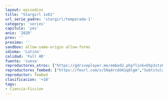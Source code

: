 ```yaml
---
layout: episodios
title: "Stargirl 1x01"
url_serie_padre: 'stargirl/temporada-1'
category: 'series'
capitulo: 'yes'
anio: '2020'
prev: ''
proximo: ''
sandbox: allow-same-origin allow-forms
idioma: 'Latino'
calidad: 'Full HD'
fuente: 'cueva'
reproductores_otros: ["https://gdriveplayer.me/embed2.php?link=USp3stzHPn5RAP15lsrsoA2d25nbuHM7roIZ6srNnqVS%252FeLUX10tv3iL9DP1iM4rQocRg4oNOMjyOZw4Mbn7M1tvuVrENQxeHUCTevD3DKpD2VvA4LifuTO27qjlH4YASsNavq1QBA1U4IsJWrYUaS72MvTrcQ9saLUiME6o%252BbjczIqnq9TSIBKYOmpLkRf4w%252BVXavMzK8KVjT%252FtZo%252ByPQ","Subtitulado","https://gdriveplayer.me/embed2.php?link=XNukYFk%252BM8yRy2DsYpmNFQ7sxz63iKiSejBjFMHmGdBTv8T8OEQWQywPO5jDrKVvTmqJvVfhKvgvEq7ZeRssN1ARq%252FIY3OFGJ8fa45SdlctRH0N83sO7g8gOULpoGknTKSGtDvAZ1g%252Bm6%252FaB8IYhuED%252FDWzl01oDnLmL3HDi7xCa88vCvo4%252B7Den4uFueFcLe52gpv0QbEiU74ZQvq%252FA4B","Subtitulado","https://player.premiumstream.live/player.php?id=NDYzNg&sub=","Subtitulado","https://mstream.fun/ak4clu14tn6y","Subtitulado","https://mstream.press/b8d0yg5v9vys","Subtitulado","https://jawcloud.co/embed-ydd2np62rh6z.html","Subtitulado","https://api.cuevana3.io/stream/index.php?file=ek5lbm9xYWNrS0xYMTZLa2xNbkdvY3ZTb3BtZng4TGp6ZFpobGFMUGtOelcwcUZmbWRIVzRkakVuS0JnbEplcG1KUnNZSlRTMGViVTBxZGdsdEhPb3JxWG9LQ0JsSy9CejYrRVg2YlcwT1hGeXBoZ29OS1ZzdFRTcHFhUzF0cmp5YUNtbDZYTHhnPT0","Subtitulado"]
reproductores_fembed: ["https://feurl.com/v/56q4rcdd41q8lgm","Subtitulado","https://fembed.live/v/e21ezs--kl5ng5y","Subtitulado"]
reproductor: fembed
clasificacion: '+10'
tags:
- Ciencia-Ficcion
---
```












